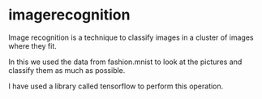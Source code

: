 # imagerecognition

Image recognition is a technique to classify images in a cluster of images where they fit.

In this we used the data from fashion.mnist to look at the pictures and classify them as much as possible.

I have used a library called tensorflow to perform this operation.
